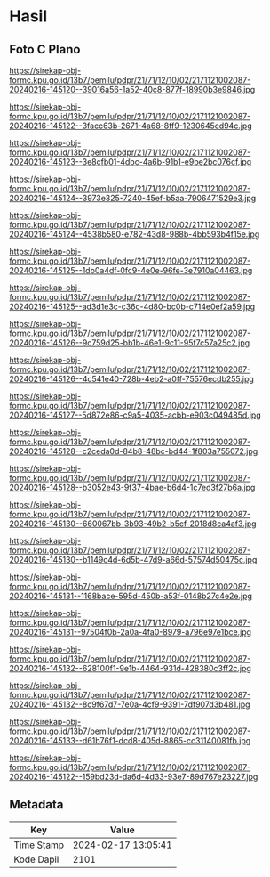 # Hasil

## Foto C Plano

https://sirekap-obj-formc.kpu.go.id/13b7/pemilu/pdpr/21/71/12/10/02/2171121002087-20240216-145120--39016a56-1a52-40c8-877f-18990b3e9846.jpg

https://sirekap-obj-formc.kpu.go.id/13b7/pemilu/pdpr/21/71/12/10/02/2171121002087-20240216-145122--3facc63b-2671-4a68-8ff9-1230645cd94c.jpg

https://sirekap-obj-formc.kpu.go.id/13b7/pemilu/pdpr/21/71/12/10/02/2171121002087-20240216-145123--3e8cfb01-4dbc-4a6b-91b1-e9be2bc076cf.jpg

https://sirekap-obj-formc.kpu.go.id/13b7/pemilu/pdpr/21/71/12/10/02/2171121002087-20240216-145124--3973e325-7240-45ef-b5aa-7906471529e3.jpg

https://sirekap-obj-formc.kpu.go.id/13b7/pemilu/pdpr/21/71/12/10/02/2171121002087-20240216-145124--4538b580-e782-43d8-988b-4bb593b4f15e.jpg

https://sirekap-obj-formc.kpu.go.id/13b7/pemilu/pdpr/21/71/12/10/02/2171121002087-20240216-145125--1db0a4df-0fc9-4e0e-96fe-3e7910a04463.jpg

https://sirekap-obj-formc.kpu.go.id/13b7/pemilu/pdpr/21/71/12/10/02/2171121002087-20240216-145125--ad3d1e3c-c36c-4d80-bc0b-c714e0ef2a59.jpg

https://sirekap-obj-formc.kpu.go.id/13b7/pemilu/pdpr/21/71/12/10/02/2171121002087-20240216-145126--9c759d25-bb1b-46e1-9c11-95f7c57a25c2.jpg

https://sirekap-obj-formc.kpu.go.id/13b7/pemilu/pdpr/21/71/12/10/02/2171121002087-20240216-145126--4c541e40-728b-4eb2-a0ff-75576ecdb255.jpg

https://sirekap-obj-formc.kpu.go.id/13b7/pemilu/pdpr/21/71/12/10/02/2171121002087-20240216-145127--5d872e86-c9a5-4035-acbb-e903c049485d.jpg

https://sirekap-obj-formc.kpu.go.id/13b7/pemilu/pdpr/21/71/12/10/02/2171121002087-20240216-145128--c2ceda0d-84b8-48bc-bd44-1f803a755072.jpg

https://sirekap-obj-formc.kpu.go.id/13b7/pemilu/pdpr/21/71/12/10/02/2171121002087-20240216-145128--b3052e43-9f37-4bae-b6d4-1c7ed3f27b6a.jpg

https://sirekap-obj-formc.kpu.go.id/13b7/pemilu/pdpr/21/71/12/10/02/2171121002087-20240216-145130--660067bb-3b93-49b2-b5cf-2018d8ca4af3.jpg

https://sirekap-obj-formc.kpu.go.id/13b7/pemilu/pdpr/21/71/12/10/02/2171121002087-20240216-145130--b1149c4d-6d5b-47d9-a66d-57574d50475c.jpg

https://sirekap-obj-formc.kpu.go.id/13b7/pemilu/pdpr/21/71/12/10/02/2171121002087-20240216-145131--1168bace-595d-450b-a53f-0148b27c4e2e.jpg

https://sirekap-obj-formc.kpu.go.id/13b7/pemilu/pdpr/21/71/12/10/02/2171121002087-20240216-145131--97504f0b-2a0a-4fa0-8979-a796e97e1bce.jpg

https://sirekap-obj-formc.kpu.go.id/13b7/pemilu/pdpr/21/71/12/10/02/2171121002087-20240216-145132--628100f1-9e1b-4464-931d-428380c3ff2c.jpg

https://sirekap-obj-formc.kpu.go.id/13b7/pemilu/pdpr/21/71/12/10/02/2171121002087-20240216-145132--8c9f67d7-7e0a-4cf9-9391-7df907d3b481.jpg

https://sirekap-obj-formc.kpu.go.id/13b7/pemilu/pdpr/21/71/12/10/02/2171121002087-20240216-145133--d61b76f1-dcd8-405d-8865-cc31140081fb.jpg

https://sirekap-obj-formc.kpu.go.id/13b7/pemilu/pdpr/21/71/12/10/02/2171121002087-20240216-145122--159bd23d-da6d-4d33-93e7-89d767e23227.jpg


## Metadata

| Key        | Value               |
| ---------- | ------------------- |
| Time Stamp | 2024-02-17 13:05:41 |
| Kode Dapil | 2101                |




